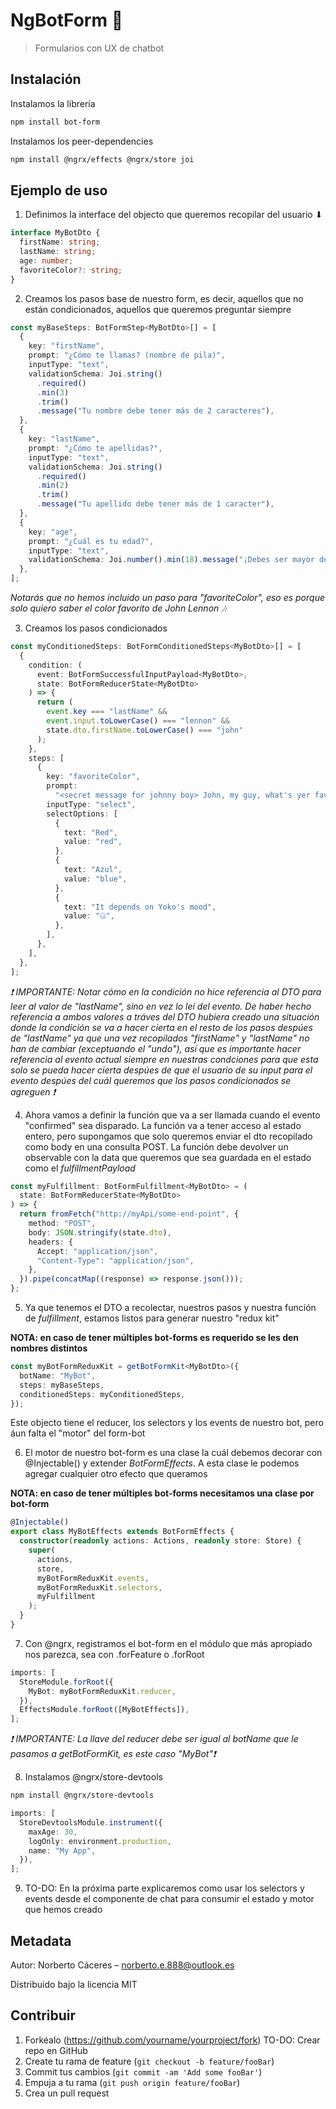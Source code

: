 # NgBotForm 🤖

> Formularios con UX de chatbot

<!-- ![](header.png) -->

## Instalación

Instalamos la librería

```sh
npm install bot-form
```

Instalamos los peer-dependencies

```sh
npm install @ngrx/effects @ngrx/store joi
```

## Ejemplo de uso

1. Definimos la interface del objecto que queremos recopilar del usuario ⬇

```typescript
interface MyBotDto {
  firstName: string;
  lastName: string;
  age: number;
  favoriteColor?: string;
}
```

2. Creamos los pasos base de nuestro form, es decir, aquellos que no están condicionados, aquellos que queremos preguntar siempre

```typescript
const myBaseSteps: BotFormStep<MyBotDto>[] = [
  {
    key: "firstName",
    prompt: "¿Cómo te llamas? (nombre de pila)",
    inputType: "text",
    validationSchema: Joi.string()
      .required()
      .min(3)
      .trim()
      .message("Tu nombre debe tener más de 2 caracteres"),
  },
  {
    key: "lastName",
    prompt: "¿Cómo te apellidas?",
    inputType: "text",
    validationSchema: Joi.string()
      .required()
      .min(2)
      .trim()
      .message("Tu apellido debe tener más de 1 caracter"),
  },
  {
    key: "age",
    prompt: "¿Cuál es tu edad?",
    inputType: "text",
    validationSchema: Joi.number().min(18).message("¡Debes ser mayor de edad!"),
  },
];
```

_Notarás que no hemos incluido un paso para "favoriteColor", eso es porque solo quiero saber el color favorito de John Lennon 🎶_

3. Creamos los pasos condicionados

```typescript
const myConditionedSteps: BotFormConditionedSteps<MyBotDto>[] = [
  {
    condition: (
      event: BotFormSuccessfulInputPayload<MyBotDto>,
      state: BotFormReducerState<MyBotDto>
    ) => {
      return (
        event.key === "lastName" &&
        event.input.toLowerCase() === "lennon" &&
        state.dto.firstName.toLowerCase() === "john"
      );
    },
    steps: [
      {
        key: "favoriteColor",
        prompt:
          "<secret message for johnny boy> John, my guy, what's yer favorite colour mate?",
        inputType: "select",
        selectOptions: [
          {
            text: "Red",
            value: "red",
          },
          {
            text: "Azul",
            value: "blue",
          },
          {
            text: "It depends on Yoko's mood",
            value: "🤐",
          },
        ],
      },
    ],
  },
];
```

_❗ IMPORTANTE: Notar cómo en la condición no hice referencia al DTO para leer al valor de "lastName", sino en vez lo leí del evento. De haber hecho referencia a ambos valores a tráves del DTO hubiera creado una situación donde la condición se va a hacer cierta en el resto de los pasos despúes de "lastName" ya que una vez recopilados "firstName" y "lastName" no han de cambiar (exceptuando el "undo"), así que es importante hacer referencia al evento actual siempre en nuestras condciones para que esta solo se pueda hacer cierta despúes de que el usuario de su input para el evento despúes del cuál queremos que los pasos condicionados se agreguen ❗_

4. Ahora vamos a definir la función que va a ser llamada cuando el evento "confirmed" sea disparado. La función va a tener acceso al estado entero, pero supongamos que solo queremos enviar el dto recopilado como body en una consulta POST. La función debe devolver un observable con la data que queremos que sea guardada en el estado como el _fulfillmentPayload_

```typescript
const myFulfillment: BotFormFulfillment<MyBotDto> = (
  state: BotFormReducerState<MyBotDto>
) => {
  return fromFetch("http://myApi/some-end-point", {
    method: "POST",
    body: JSON.stringify(state.dto),
    headers: {
      Accept: "application/json",
      "Content-Type": "application/json",
    },
  }).pipe(concatMap((response) => response.json()));
};
```

5. Ya que tenemos el DTO a recolectar, nuestros pasos y nuestra función de _fulfillment_, estamos listos para generar nuestro "redux kit"

**NOTA: en caso de tener múltiples bot-forms es requerido se les den nombres distintos**

```typescript
const myBotFormReduxKit = getBotFormKit<MyBotDto>({
  botName: "MyBot",
  steps: myBaseSteps,
  conditionedSteps: myConditionedSteps,
});
```

Este objecto tiene el reducer, los selectors y los events de nuestro bot, pero áun falta el "motor" del form-bot

6. El motor de nuestro bot-form es una clase la cuál debemos decorar con @Injectable() y extender _BotFormEffects_. A esta clase le podemos agregar cualquier otro efecto que queramos

**NOTA: en caso de tener múltiples bot-forms necesitamos una clase por bot-form**

```typescript
@Injectable()
export class MyBotEffects extends BotFormEffects {
  constructor(readonly actions: Actions, readonly store: Store) {
    super(
      actions,
      store,
      myBotFormReduxKit.events,
      myBotFormReduxKit.selectors,
      myFulfillment
    );
  }
}
```

7. Con @ngrx, registramos el bot-form en el módulo que más apropiado nos parezca, sea con .forFeature o .forRoot

```typescript
imports: [
  StoreModule.forRoot({
    MyBot: myBotFormReduxKit.reducer,
  }),
  EffectsModule.forRoot([MyBotEffects]),
];
```

_❗ IMPORTANTE: La llave del reducer debe ser igual al botName que le pasamos a getBotFormKit, es este caso "MyBot"❗_

8. Instalamos @ngrx/store-devtools

```sh
npm install @ngrx/store-devtools
```

```typescript
imports: [
  StoreDevtoolsModule.instrument({
    maxAge: 30,
    logOnly: environment.production,
    name: "My App",
  }),
];
```

9. TO-DO: En la próxima parte explicaremos como usar los selectors y events desde el componente de chat para consumir el estado y motor que hemos creado

## Metadata

Autor: Norberto Cáceres – norberto.e.888@outlook.es

Distribuido bajo la licencia MIT

## Contribuir

1. Forkéalo (<https://github.com/yourname/yourproject/fork>) TO-DO: Crear repo en GitHub
2. Create tu rama de feature (`git checkout -b feature/fooBar`)
3. Commit tus cambios (`git commit -am 'Add some fooBar'`)
4. Empuja a tu rama (`git push origin feature/fooBar`)
5. Crea un pull request

```

```
